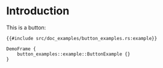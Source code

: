 # Introduction

This is a button:

```rust, no_run
{{#include src/doc_examples/button_examples.rs:example}}
```
```inject-dioxus
DemoFrame {
    button_examples::example::ButtonExample {}
}
```
